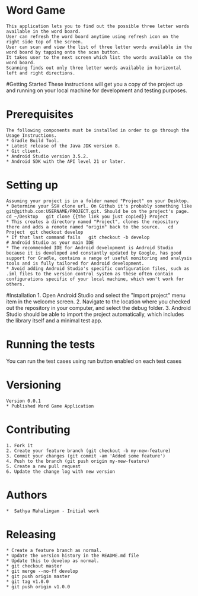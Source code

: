 # Word Game
    This application lets you to find out the possible three letter words available in the word board.
    User can refresh the word board anytime using refresh icon on the right side top of the screen.
    User can scan and view the list of three letter words available in the word board by tapping onto the scan button.
    It takes user to the next screen which list the words available on the word board.
    Scanning finds out only three letter words available in horizontal left and right directions.
#Getting Started
    These instructions will get you a copy of the project up and running on your local machine for development and testing purposes.
# Prerequisites
    The following components must be installed in order to go through the Usage Instructions.
    * Gradle Build Tool.
    * Latest release of the Java JDK version 8.
    * Git client.
    * Android Studio version 3.5.2.
    * Android SDK with the API level 21 or later.
# Setting up
    Assuming your project is in a folder named "Project" on your Desktop.
    * Determine your SSH clone url. On Github it's probably something like git@github.com:USERNAME/PROJECT.git. Should be on the project's page.   cd ~/Desktop   git clone {{the link you just copied}} Project
    * This creates a directory named "Project", clones the repository there and adds a remote named "origin" back to the source.   cd Project  git checkout develop
    * If that last command fails   git checkout -b develop
    # Android Studio as your main IDE
    * The recommended IDE for Android development is Android Studio because it is developed and constantly updated by Google, has good support for Gradle, contains a range of useful monitoring and analysis tools and is fully tailored for Android development.
    * Avoid adding Android Studio's specific configuration files, such as .iml files to the version control system as these often contain configurations specific of your local machine, which won't work for others.
#Installation
    1. Open Android Studio and select the "Import project" menu item in the welcome screen.
    2. Navigate to the location where you checked out the repository in your computer, and select the debug folder.
    3. Android Studio should be able to import the project automatically, which includes the library itself and a minimal test app.
# Running the tests
   You can run the test cases using run button enabled on each test cases
# Versioning
    Version 0.0.1
    * Published Word Game Application
# Contributing
    1. Fork it
    2. Create your feature branch (git checkout -b my-new-feature)
    3. Commit your changes (git commit -am 'Added some feature')
    4. Push to the branch (git push origin my-new-feature)
    5. Create a new pull request
    6. Update the change log with new version
# Authors
    *  Sathya Mahalingam - Initial work
# Releasing
    * Create a feature branch as normal.
    * Update the version history in the README.md file
    * Update this to develop as normal.
    * git checkout master
    * git merge --no-ff develop
    * git push origin master
    * git tag v1.0.0
    * git push origin v1.0.0


